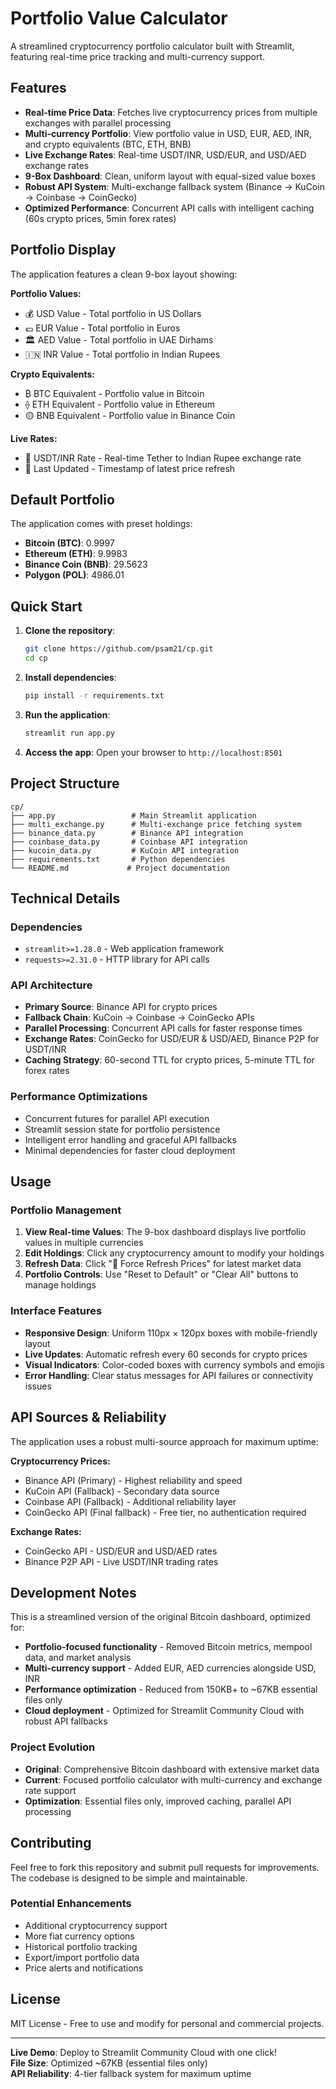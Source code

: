 # Portfolio Value Calculator

A streamlined cryptocurrency portfolio calculator built with Streamlit, featuring real-time price tracking and multi-currency support.

## Features

- **Real-time Price Data**: Fetches live cryptocurrency prices from multiple exchanges with parallel processing
- **Multi-currency Portfolio**: View portfolio value in USD, EUR, AED, INR, and crypto equivalents (BTC, ETH, BNB)
- **Live Exchange Rates**: Real-time USDT/INR, USD/EUR, and USD/AED exchange rates
- **9-Box Dashboard**: Clean, uniform layout with equal-sized value boxes
- **Robust API System**: Multi-exchange fallback system (Binance → KuCoin → Coinbase → CoinGecko)
- **Optimized Performance**: Concurrent API calls with intelligent caching (60s crypto prices, 5min forex rates)

## Portfolio Display

The application features a clean 9-box layout showing:

**Portfolio Values:**
- 💰 USD Value - Total portfolio in US Dollars
- 💶 EUR Value - Total portfolio in Euros  
- 🏛️ AED Value - Total portfolio in UAE Dirhams
- 🇮🇳 INR Value - Total portfolio in Indian Rupees

**Crypto Equivalents:**
- ₿ BTC Equivalent - Portfolio value in Bitcoin
- ⟠ ETH Equivalent - Portfolio value in Ethereum
- 🟡 BNB Equivalent - Portfolio value in Binance Coin

**Live Rates:**
- 💱 USDT/INR Rate - Real-time Tether to Indian Rupee exchange rate
- 🔄 Last Updated - Timestamp of latest price refresh

## Default Portfolio

The application comes with preset holdings:
- **Bitcoin (BTC)**: 0.9997
- **Ethereum (ETH)**: 9.9983
- **Binance Coin (BNB)**: 29.5623
- **Polygon (POL)**: 4986.01

## Quick Start

1. **Clone the repository**:
   ```bash
   git clone https://github.com/psam21/cp.git
   cd cp
   ```

2. **Install dependencies**:
   ```bash
   pip install -r requirements.txt
   ```

3. **Run the application**:
   ```bash
   streamlit run app.py
   ```

4. **Access the app**: Open your browser to `http://localhost:8501`

## Project Structure

```
cp/
├── app.py                 # Main Streamlit application
├── multi_exchange.py      # Multi-exchange price fetching system
├── binance_data.py        # Binance API integration
├── coinbase_data.py       # Coinbase API integration  
├── kucoin_data.py         # KuCoin API integration
├── requirements.txt       # Python dependencies
└── README.md             # Project documentation
```

## Technical Details

### Dependencies
- `streamlit>=1.28.0` - Web application framework
- `requests>=2.31.0` - HTTP library for API calls

### API Architecture
- **Primary Source**: Binance API for crypto prices
- **Fallback Chain**: KuCoin → Coinbase → CoinGecko APIs
- **Parallel Processing**: Concurrent API calls for faster response times
- **Exchange Rates**: CoinGecko for USD/EUR & USD/AED, Binance P2P for USDT/INR
- **Caching Strategy**: 60-second TTL for crypto prices, 5-minute TTL for forex rates

### Performance Optimizations
- Concurrent futures for parallel API execution
- Streamlit session state for portfolio persistence
- Intelligent error handling and graceful API fallbacks
- Minimal dependencies for faster cloud deployment

## Usage

### Portfolio Management
1. **View Real-time Values**: The 9-box dashboard displays live portfolio values in multiple currencies
2. **Edit Holdings**: Click any cryptocurrency amount to modify your holdings
3. **Refresh Data**: Click "🔄 Force Refresh Prices" for latest market data
4. **Portfolio Controls**: Use "Reset to Default" or "Clear All" buttons to manage holdings

### Interface Features
- **Responsive Design**: Uniform 110px × 120px boxes with mobile-friendly layout
- **Live Updates**: Automatic refresh every 60 seconds for crypto prices
- **Visual Indicators**: Color-coded boxes with currency symbols and emojis
- **Error Handling**: Clear status messages for API failures or connectivity issues

## API Sources & Reliability

The application uses a robust multi-source approach for maximum uptime:

**Cryptocurrency Prices:**
- Binance API (Primary) - Highest reliability and speed
- KuCoin API (Fallback) - Secondary data source
- Coinbase API (Fallback) - Additional reliability layer
- CoinGecko API (Final fallback) - Free tier, no authentication required

**Exchange Rates:**
- CoinGecko API - USD/EUR and USD/AED rates
- Binance P2P API - Live USDT/INR trading rates
## Development Notes

This is a streamlined version of the original Bitcoin dashboard, optimized for:
- **Portfolio-focused functionality** - Removed Bitcoin metrics, mempool data, and market analysis
- **Multi-currency support** - Added EUR, AED currencies alongside USD, INR
- **Performance optimization** - Reduced from 150KB+ to ~67KB essential files only
- **Cloud deployment** - Optimized for Streamlit Community Cloud with robust API fallbacks

### Project Evolution
- **Original**: Comprehensive Bitcoin dashboard with extensive market data
- **Current**: Focused portfolio calculator with multi-currency and exchange rate support
- **Optimization**: Essential files only, improved caching, parallel API processing

## Contributing

Feel free to fork this repository and submit pull requests for improvements. The codebase is designed to be simple and maintainable.

### Potential Enhancements
- Additional cryptocurrency support
- More fiat currency options  
- Historical portfolio tracking
- Export/import portfolio data
- Price alerts and notifications

## License

MIT License - Free to use and modify for personal and commercial projects.

---

**Live Demo**: Deploy to Streamlit Community Cloud with one click!  
**File Size**: Optimized ~67KB (essential files only)  
**API Reliability**: 4-tier fallback system for maximum uptime
